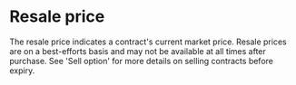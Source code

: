 # Resale price

The resale price indicates a contract's current market price. Resale prices are on a best-efforts basis and may not be available at all times after purchase. See 'Sell option' for more details on selling contracts before expiry.

